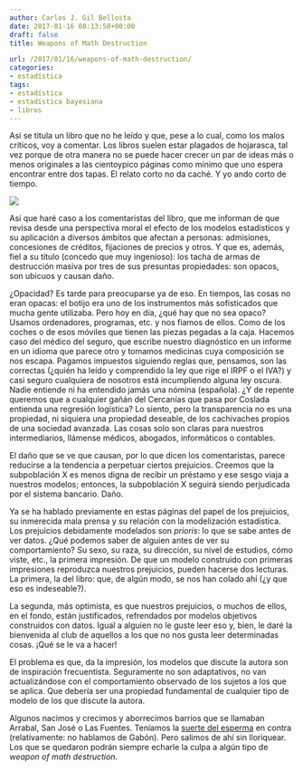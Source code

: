 ```yaml
---
author: Carlos J. Gil Bellosta
date: 2017-01-16 08:13:58+00:00
draft: false
title: Weapons of Math Destruction

url: /2017/01/16/weapons-of-math-destruction/
categories:
- estadística
tags:
- estadística
- estadística bayesiana
- libros
---
```


Así se titula un libro que no he leído y que, pese a lo cual, como los malos críticos, voy a comentar. Los libros suelen estar plagados de hojarasca, tal vez porque de otra manera no se puede hacer crecer un par de ideas más o menos originales a las cientoypico páginas como mínimo que uno espera encontrar entre dos tapas. El relato corto no da caché. Y yo ando corto de tiempo.

![](/wp-uploads/2017/01/weapons_math_destruction.jpg)

Así que haré caso a los comentaristas del libro, que me informan de que revisa desde una perspectiva moral el efecto de los modelos estadísticos y su aplicación a diversos ámbitos que afectan a personas: admisiones, concesiones de créditos, fijaciones de precios y otros. Y que es, además, fiel a su título (concedo que muy ingenioso): los tacha de armas de destrucción masiva por tres de sus presuntas propiedades: son opacos, son ubicuos y causan daño.

¿Opacidad? Es tarde para preocuparse ya de eso. En tiempos, las cosas no eran opacas: el botijo era uno de los instrumentos más sofisticados que mucha gente utilizaba. Pero hoy en día, ¿qué hay que no sea opaco? Usamos ordenadores, programas, etc. y nos fiamos de ellos. Como de los coches o de esos móviles que tienen las piezas pegadas a la caja. Hacemos caso del médico del seguro, que escribe nuestro diagnóstico en un informe en un idioma que parece otro y tomamos medicinas cuya composición se nos escapa. Pagamos impuestos siguiendo reglas que, pensamos, son las correctas (¿quién ha leído y comprendido la ley que rige el IRPF o el IVA?) y casi seguro cualquiera de nosotros está incumpliendo alguna ley oscura. Nadie entiende ni ha entendido jamás una nómina (española). ¿Y de repente queremos que a cualquier gañán del Cercanías que pasa por Coslada entienda una regresión logística? Lo siento, pero la transparencia no es una propiedad, ni siquiera una propiedad deseable, de los cachivaches propios de una sociedad avanzada. Las cosas solo son claras para nuestros intermediarios, llámense médicos, abogados, informáticos o contables.

El daño que se ve que causan, por lo que dicen los comentaristas, parece reducirse a la tendencia a perpetuar ciertos prejuicios. Creemos que la subpoblación X es menos digna de recibir un préstamo y ese sesgo viaja a nuestros modelos; entonces, la subpoblación X seguirá siendo perjudicada por el sistema bancario. Daño.

Ya se ha hablado previamente en estas páginas del papel de los prejuicios, su inmerecida mala prensa y su relación con la modelización estadística. Los prejuicios debidamente modelados son _prioris_: lo que se sabe antes de ver datos. ¿Qué podemos saber de alguien antes de ver su comportamiento? Su sexo, su raza, su dirección, su nivel de estudios, cómo viste, etc., la primera impresión. De que un modelo construido con primeras impresiones reproduzca nuestros prejuicios, pueden hacerse dos lecturas. La primera, la del libro: que, de algún modo, se nos han colado ahí (¿y que eso es indeseable?).

La segunda, más optimista, es que nuestros prejuicios, o muchos de ellos, en el fondo, están justificados, refrendados por modelos objetivos construidos con datos. Igual a alguien no le guste leer eso y, bien, le daré la bienvenida al club de aquellos a los que no nos gusta leer determinadas cosas. ¡Qué se le va a hacer!

El problema es que, da la impresión, los modelos que discute la autora son de inspiración frecuentista. Seguramente no son adaptativos, no van actualizándose con el comportamiento observado de los sujetos a los que se aplica. Que debería ser una propiedad fundamental de cualquier tipo de modelo de los que discute la autora.

Algunos nacimos y crecimos y aborrecimos barrios que se llamaban Arrabal, San José o Las Fuentes. Teníamos la [suerte del esperma](http://www.urbandictionary.com/define.php?term=sperm%20lottery) en contra (relativamente: no hablamos de Gabón). Pero salimos de ahí sin lloriquear. Los que se quedaron podrán siempre echarle la culpa a algún tipo de _weapon of math destruction_.